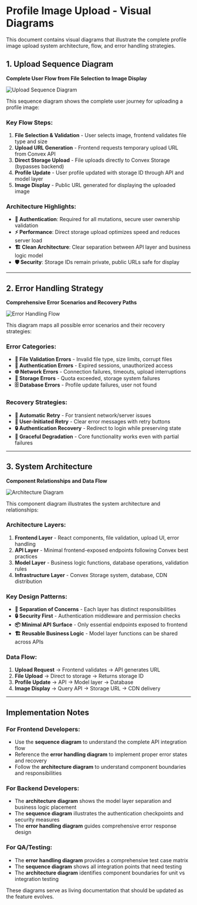 # Profile Image Upload - Visual Diagrams

This document contains visual diagrams that illustrate the complete profile image upload system architecture, flow, and error handling strategies.

## 1. Upload Sequence Diagram

**Complete User Flow from File Selection to Image Display**

![Upload Sequence Diagram](https://hallowed-ptarmigan-685.convex.cloud/api/storage/f401b458-c367-46b1-b173-07b0427702b5)

This sequence diagram shows the complete user journey for uploading a profile image:

### Key Flow Steps:
1. **File Selection & Validation** - User selects image, frontend validates file type and size
2. **Upload URL Generation** - Frontend requests temporary upload URL from Convex API
3. **Direct Storage Upload** - File uploads directly to Convex Storage (bypasses backend)
4. **Profile Update** - User profile updated with storage ID through API and model layer
5. **Image Display** - Public URL generated for displaying the uploaded image

### Architecture Highlights:
- **🔐 Authentication**: Required for all mutations, secure user ownership validation
- **⚡ Performance**: Direct storage upload optimizes speed and reduces server load
- **🏗️ Clean Architecture**: Clear separation between API layer and business logic model
- **🛡️ Security**: Storage IDs remain private, public URLs safe for display

---

## 2. Error Handling Strategy

**Comprehensive Error Scenarios and Recovery Paths**

![Error Handling Flow](https://hallowed-ptarmigan-685.convex.cloud/api/storage/e397560c-2caf-4dcc-b4a7-89223f590f8c)

This diagram maps all possible error scenarios and their recovery strategies:

### Error Categories:
- **📁 File Validation Errors** - Invalid file type, size limits, corrupt files
- **🔐 Authentication Errors** - Expired sessions, unauthorized access
- **🌐 Network Errors** - Connection failures, timeouts, upload interruptions
- **💾 Storage Errors** - Quota exceeded, storage system failures
- **🗄️ Database Errors** - Profile update failures, user not found

### Recovery Strategies:
- **🔄 Automatic Retry** - For transient network/server issues
- **👤 User-Initiated Retry** - Clear error messages with retry buttons  
- **🔒 Authentication Recovery** - Redirect to login while preserving state
- **📝 Graceful Degradation** - Core functionality works even with partial failures

---

## 3. System Architecture

**Component Relationships and Data Flow**

![Architecture Diagram](https://hallowed-ptarmigan-685.convex.cloud/api/storage/61bd319b-61aa-4ea4-8e4b-f0509f485a9e)

This component diagram illustrates the system architecture and relationships:

### Architecture Layers:
1. **Frontend Layer** - React components, file validation, upload UI, error handling
2. **API Layer** - Minimal frontend-exposed endpoints following Convex best practices
3. **Model Layer** - Business logic functions, database operations, validation rules
4. **Infrastructure Layer** - Convex Storage system, database, CDN distribution

### Key Design Patterns:
- **🎯 Separation of Concerns** - Each layer has distinct responsibilities
- **🔒 Security First** - Authentication middleware and permission checks
- **📦 Minimal API Surface** - Only essential endpoints exposed to frontend
- **🏗️ Reusable Business Logic** - Model layer functions can be shared across APIs

### Data Flow:
1. **Upload Request** → Frontend validates → API generates URL
2. **File Upload** → Direct to storage → Returns storage ID
3. **Profile Update** → API → Model layer → Database
4. **Image Display** → Query API → Storage URL → CDN delivery

---

## Implementation Notes

### For Frontend Developers:
- Use the **sequence diagram** to understand the complete API integration flow
- Reference the **error handling diagram** to implement proper error states and recovery
- Follow the **architecture diagram** to understand component boundaries and responsibilities

### For Backend Developers:
- The **architecture diagram** shows the model layer separation and business logic placement
- The **sequence diagram** illustrates the authentication checkpoints and security measures
- The **error handling diagram** guides comprehensive error response design

### For QA/Testing:
- The **error handling diagram** provides a comprehensive test case matrix
- The **sequence diagram** shows all integration points that need testing
- The **architecture diagram** identifies component boundaries for unit vs integration testing

These diagrams serve as living documentation that should be updated as the feature evolves.
